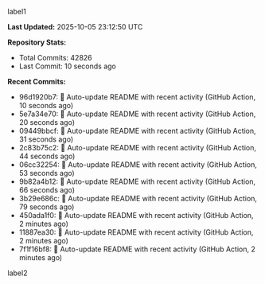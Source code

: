 
label1 
<!-- ACTIVITY_START -->
**Last Updated:** 2025-10-05 23:12:50 UTC

**Repository Stats:**
- Total Commits: 42826
- Last Commit: 10 seconds ago

**Recent Commits:**
- 96d1920b7: 🤖 Auto-update README with recent activity (GitHub Action, 10 seconds ago)
- 5e7a34e70: 🤖 Auto-update README with recent activity (GitHub Action, 20 seconds ago)
- 09449bbcf: 🤖 Auto-update README with recent activity (GitHub Action, 31 seconds ago)
- 2c83b75c2: 🤖 Auto-update README with recent activity (GitHub Action, 44 seconds ago)
- 06cc32254: 🤖 Auto-update README with recent activity (GitHub Action, 53 seconds ago)
- 9b82a4b12: 🤖 Auto-update README with recent activity (GitHub Action, 66 seconds ago)
- 3b29e686c: 🤖 Auto-update README with recent activity (GitHub Action, 79 seconds ago)
- 450ada1f0: 🤖 Auto-update README with recent activity (GitHub Action, 2 minutes ago)
- 11887ea30: 🤖 Auto-update README with recent activity (GitHub Action, 2 minutes ago)
- 7f1f16bf8: 🤖 Auto-update README with recent activity (GitHub Action, 2 minutes ago)
<!-- ACTIVITY_END -->

label2
